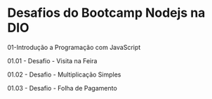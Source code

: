 # Desafios do Bootcamp Nodejs na DIO 

01-Introdução a Programação com JavaScript 

01.01 - Desafio -  Visita na Feira 

01.02 - Desafio - Multiplicação Simples

01.03 - Desafio - Folha de Pagamento
